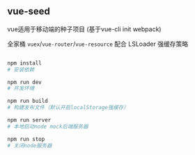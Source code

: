 ## vue-seed

vue适用于移动端的种子项目 (基于vue-cli init webpack)

全家桶 `vuex`/`vue-router`/`vue-resource` 配合 LSLoader 强缓存策略

```bash

npm install
# 安装依赖

npm run dev
# 开发环境

npm run build
# 构建发布文件（默认开启localStorage强缓存）

npm run server
# 本地启动node mock后端服务器

npm run stop
# 关闭node服务器

```
